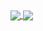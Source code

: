 <a href="#">
  <img align="center" src="https://github-readme-stats.vercel.app/api?username=rakion99&count_private=true&show_icons=true&theme=chartreuse-dark" />
</a>
<a href="#">
  <img align="center" src="https://github-readme-stats.vercel.app/api/top-langs/?username=rakion99&theme=chartreuse-dark&layout=compact" />
</a>

